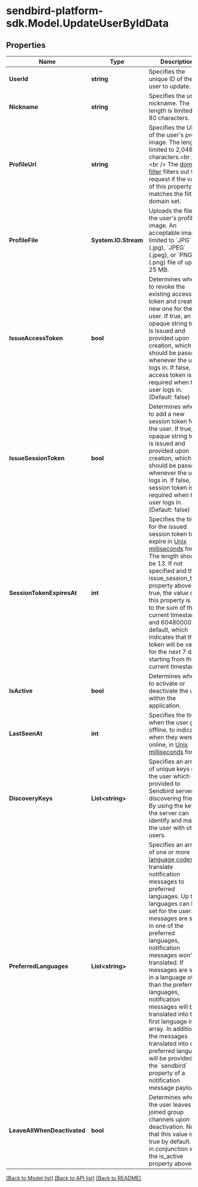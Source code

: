 
# sendbird-platform-sdk.Model.UpdateUserByIdData

## Properties

Name | Type | Description | Notes
------------ | ------------- | ------------- | -------------
**UserId** | **string** | Specifies the unique ID of the user to update. | 
**Nickname** | **string** | Specifies the user&#39;s nickname. The length is limited to 80 characters. | 
**ProfileUrl** | **string** | Specifies the URL of the user&#39;s profile image. The length is limited to 2,048 characters.&lt;br /&gt;&lt;br /&gt; The [domain filter](/docs/chat/v3/platform-api/guides/filter-and-moderation#2-domain-filter) filters out the request if the value of this property matches the filter&#39;s domain set. | 
**ProfileFile** | **System.IO.Stream** | Uploads the file of the user&#39;s profile image. An acceptable image is limited to &#x60;JPG&#x60; (.jpg), &#x60;JPEG&#x60; (.jpeg), or &#x60;PNG&#x60; (.png) file of up to 25 MB. | [optional] 
**IssueAccessToken** | **bool** | Determines whether to revoke the existing access token and create a new one for the user. If true, an opaque string token is issued and provided upon creation, which should be passed whenever the user logs in. If false, an access token is not required when the user logs in. (Default: false) | [optional] 
**IssueSessionToken** | **bool** | Determines whether to add a new session token for the user. If true, an opaque string token is issued and provided upon creation, which should be passed whenever the user logs in. If false, a session token is not required when the user logs in. (Default: false) | [optional] 
**SessionTokenExpiresAt** | **int** | Specifies the time for the issued session token to expire in [Unix milliseconds](/docs/chat/v3/platform-api/guides/miscellaneous#2-timestamps) format. The length should be 13. If not specified and the issue_session_token property above is true, the value of this property is set to the sum of the current timestamp and 604800000 by default, which indicates that the token will be valid for the next 7 days starting from the current timestamp. | [optional] 
**IsActive** | **bool** | Determines whether to activate or deactivate the user within the application. | [optional] 
**LastSeenAt** | **int** | Specifies the time when the user goes offline, to indicate when they were last online, in [Unix milliseconds](/docs/chat/v3/platform-api/guides/miscellaneous#2-timestamps) format. | [optional] 
**DiscoveryKeys** | **List&lt;string&gt;** | Specifies an array of unique keys of the user which is provided to Sendbird server for discovering friends. By using the keys, the server can identify and match the user with other users. | [optional] 
**PreferredLanguages** | **List&lt;string&gt;** | Specifies an array of one or more [language codes](/docs/chat/v3/platform-api/guides/miscellaneous#2-language-codes-for-auto-translation) to translate notification messages to preferred languages. Up to 4 languages can be set for the user. If messages are sent in one of the preferred languages, notification messages won&#39;t be translated. If messages are sent in a language other than the preferred languages, notification messages will be translated into the first language in the array. In addition, the messages translated into other preferred languages will be provided in the &#x60;sendbird&#x60; property of a notification message payload. | [optional] 
**LeaveAllWhenDeactivated** | **bool** | Determines whether the user leaves all joined group channels upon deactivation. Note that this value is true by default. Use in conjunction with the is_active property above. | [optional] 

[[Back to Model list]](../README.md#documentation-for-models)
[[Back to API list]](../README.md#documentation-for-api-endpoints)
[[Back to README]](../README.md)

